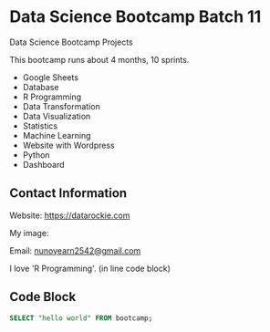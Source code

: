 # Data Science Bootcamp Batch 11
Data Science Bootcamp Projects

This bootcamp runs about 4 months, 10 sprints.

- Google Sheets
- Database
- R Programming
- Data Transformation
- Data Visualization
- Statistics
- Machine Learning
- Website with Wordpress
- Python
- Dashboard

## Contact Information
Website: https://datarockie.com

My image: 

Email: nunoyearn2542@gmail.com

I love 'R Programming'. (in line code block)

## Code Block
```sql
SELECT "hello world" FROM bootcamp;
```





